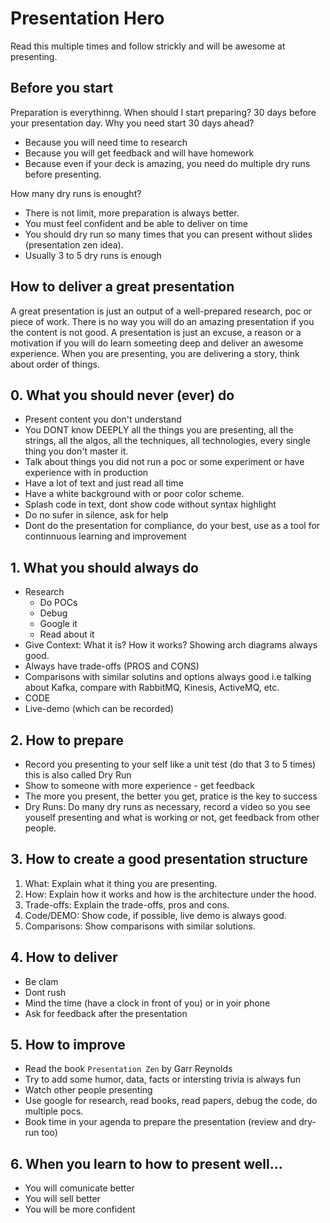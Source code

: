 # Presentation Hero

Read this multiple times and follow strickly and will be awesome at presenting.

## Before you start

Preparation is everythinng. When should I start preparing? 30 days before your presentation day. Why you need start 30 days ahead?
* Because you will need time to research
* Because you will get feedback and will have homework
* Because even if your deck is amazing, you need do multiple dry runs before presenting.

How many dry runs is enought?
* There is not limit, more preparation is always better.
* You must feel confident and be able to deliver on time
* You should dry run so many times that you can present without slides (presentation zen idea).
* Usually 3 to 5 dry runs is enough

## How to deliver a great presentation

A great presentation is just an output of a well-prepared research, poc or piece of work.
There is no way you will do an amazing presentation if you the content is not good.
A presentation is just an excuse, a reason or a motivation if you will do learn someeting deep and deliver an awesome experience.
When you are presenting, you are delivering a story, think about order of things.

## 0. What you should never (ever) do

 * Present content you don't understand
 * You DONT know DEEPLY all the things you are presenting, all the strings, all the algos, all the techniques, all technologies, every single thing you don't master it.
 * Talk about things you did not run a poc or some experiment or have experience with in production
 * Have a lot of text and just read all time
 * Have a white background with or poor color scheme. 
 * Splash code in text, dont show code without syntax highlight
 * Do no sufer in silence, ask for help
 * Dont do the presentation for compliance, do your best, use as a tool for continnuous learning and improvement

## 1. What you should always do

 * Research
    * Do POCs
    * Debug
    * Google it
    * Read about it
  * Give Context: What it is? How it works? Showing arch diagrams always good.  
  * Always have trade-offs (PROS and CONS)  
  * Comparisons with similar solutins and options always good i.e talking about Kafka, compare with RabbitMQ, Kinesis, ActiveMQ, etc.
  * CODE
  * Live-demo (which can be recorded)

## 2. How to prepare

  * Record you presenting to your self like a unit test (do that 3 to 5 times) this is also called Dry Run
  * Show to someone with more experience - get feedback
  * The more you present, the better you get, pratice is the key to success
  * Dry Runs: Do many dry runs as necessary, record a video so you see youself presenting and what is working or not, get feedback from other people. 

## 3. How to create a good presentation structure

  1. What: Explain what it thing you are presenting.
  2. How: Explain how it works and how is the architecture under the hood.
  3. Trade-offs: Explain the trade-offs, pros and cons.
  4. Code/DEMO: Show code, if possible, live demo is always good.
  5. Comparisons: Show comparisons with similar solutions.


## 4. How to deliver

  * Be clam
  * Dont rush
  * Mind the time (have a clock in front of you) or in yoir phone
  * Ask for feedback after the presentation

## 5. How to improve

  * Read the book `Presentation Zen` by Garr Reynolds
  * Try to add some humor, data, facts or intersting trivia is always fun
  * Watch other people presenting
  * Use google for research, read books, read papers, debug the code, do multiple pocs.
  * Book time in your agenda to prepare the presentation (review and dry-run too)

## 6. When you learn to how to present well...

  * You will comunicate better
  * You will sell better
  * You will be more confident